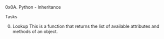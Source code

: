 0x0A. Python - Inheritance

Tasks

0. Lookup
This is a function that returns the list of available attributes and methods of an object.
